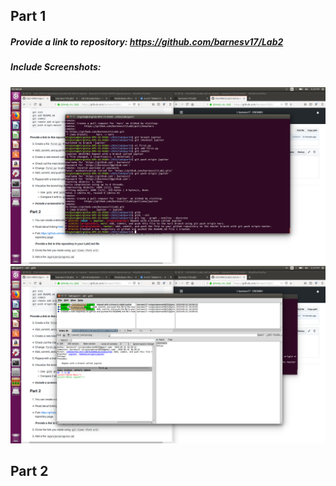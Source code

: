 ## Part 1
##### Provide a link to repository: https://github.com/barnesv17/Lab2
##### Include Screenshots:
![alt text](https://github.com/barnesv17/CSCI4961/blob/master/labs/lab-02/images/Mars-Jupiter-Branching.jpg)
![alt text](https://github.com/barnesv17/CSCI4961/blob/master/labs/lab-02/images/Mars-Jupiter-Branching2.jpg)
## Part 2
